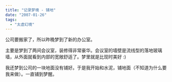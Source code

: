 ```yaml
---
title: "记录梦境 - 铺地"
date: "2007-01-26"
tags: 
  - "太虚幻境"
---
```


公司要搬家了，所以昨晚梦到了新的办公室。

主要是梦到了两间会议室，装修得非常豪华。会议室的墙壁是流线型的落地玻璃墙，从外面就看到内部的宽敞舒适了。梦里就是比现时美好 :)

我还梦到公司的一块地面没有铺好。于是我开始和水泥，铺地面（不知道为什么要我来做）。一直铺到梦醒。
